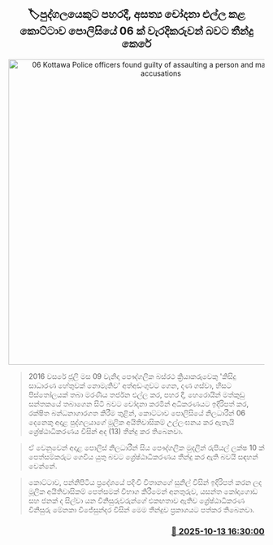 <p align='center'><b><h2 align='center' title='06 Kottawa Police officers found guilty of assaulting a person and making false accusations'>🏷පුද්ගලයෙකුට පහරදී, අසත්‍ය චෝදනා එල්ල කළ කොට්ටාව පොලිසියේ 06 ක් වැරදිකරුවන් බවට තීන්දු කෙරේ</h2></b></p>
<p align='center'><img src='https://helakuru.sgp1.cdn.digitaloceanspaces.com/esana/images/lib/aluthkade-court.jpg' width='600' alt='06 Kottawa Police officers found guilty of assaulting a person and making false accusations'></p>

> 2016 වසරේ ජූලි මස 09 වැනිදා පෞද්ගලික බස්රථ ක්‍රියාකරුවෙකු 'කිසිදු සාධාරණ හේතුවක් නොමැතිව' අත්අඩංගුවට ගෙන, දණ ගස්වා, හිසට පිස්තෝලයක් තබා මරණීය තර්ජන එල්ල කර, පහර දී, හෙරොයින් මත්කුඩු සන්තකයේ තබාගෙන සිටි බවට චෝදනා කරමින් අධිකරණයට ඉදිරිපත් කර, රක්ෂිත බන්ධනාගාරගත කිරීම තුළින්, කොට්ටාව පොලිසියේ නිලධාරීන් 06 දෙනෙකු අදාළ පුද්ගලයාගේ මූලික අයිතිවාසිකම් උල්ලංඝනය කර ඇතැයි ශ්‍රේෂ්ඨාධිකරණය විසින් අද (13) තීන්දු කර තිබෙනවා.

> ඒ වෙනුවෙන් අදාළ පොලිස් නිලධාරීන් සිය පෞද්ගලික මුදලින් රුපියල් ලක්ෂ 10 ක් පෙත්සම්කරුට ගෙවිය යුතු බවට ශ්‍රේෂ්ඨාධිකරණය තීන්දු කර ඇති බවයි සඳහන් වෙන්නේ.

> කොට්ටාව, පන්නිපිටිය ප්‍රදේශයේ පදිංචි විතානගේ සුනිල් විසින් ඉදිරිපත් කරන ලද මූලික අයිතිවාසිකම් පෙත්සමක් විභාග කිරීමෙන් අනතුරුව, යසන්ත කෝදාගොඩ සහ ජනක් ද සිල්වා යන විනිසුරුවරුන්ගේ එකඟතාව ඇතිව ශ්‍රේෂ්ඨාධිකරණ විනිසුරු මේනකා විජේසුන්දර විසින් මෙම තීන්දුව ප්‍රකාශයට පත්කර තිබෙනවා.



<h3 align='right'><a href='https://www.helakuru.lk/esana/p/114453/'>📅 2025-10-13 16:30:00</a></h3>
